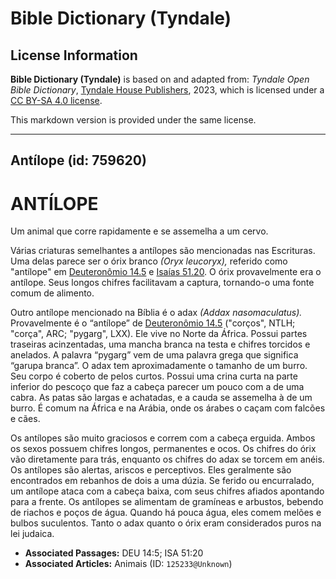 # Bible Dictionary (Tyndale)

## License Information

**Bible Dictionary (Tyndale)** is based on and adapted from: _Tyndale Open Bible Dictionary_, [Tyndale House Publishers](https://tyndaleopenresources.com/), 2023, which is licensed under a [CC BY-SA 4.0 license](https://creativecommons.org/licenses/by-sa/4.0/legalcode.en).

This markdown version is provided under the same license.



--------------------------------

## Antílope (id: 759620)

ANTÍLOPE
========

Um animal que corre rapidamente e se assemelha a um cervo.

Várias criaturas semelhantes a antílopes são mencionadas nas Escrituras. Uma delas parece ser o órix branco *(Oryx leucoryx),* referido como "antílope" em [Deuteronômio 14\.5](https://ref.ly/Deut14:5) e [Isaías 51\.20](https://ref.ly/Isa51:20). O órix provavelmente era o antílope. Seus longos chifres facilitavam a captura, tornando\-o uma fonte comum de alimento.

Outro antílope mencionado na Bíblia é o adax *(Addax nasomaculatus).* Provavelmente é o “antílope” de [Deuteronômio 14\.5](https://ref.ly/Deut14:5) ("corços", NTLH; "corça", ARC; "pygarg", LXX). Ele vive no Norte da África. Possui partes traseiras acinzentadas, uma mancha branca na testa e chifres torcidos e anelados. A palavra “pygarg” vem de uma palavra grega que significa “garupa branca”. O adax tem aproximadamente o tamanho de um burro. Seu corpo é coberto de pelos curtos. Possui uma crina curta na parte inferior do pescoço que faz a cabeça parecer um pouco com a de uma cabra. As patas são largas e achatadas, e a cauda se assemelha à de um burro. É comum na África e na Arábia, onde os árabes o caçam com falcões e cães.

Os antílopes são muito graciosos e correm com a cabeça erguida. Ambos os sexos possuem chifres longos, permanentes e ocos. Os chifres do órix vão diretamente para trás, enquanto os chifres do adax se torcem em anéis. Os antílopes são alertas, ariscos e perceptivos. Eles geralmente são encontrados em rebanhos de dois a uma dúzia. Se ferido ou encurralado, um antílope ataca com a cabeça baixa, com seus chifres afiados apontando para a frente. Os antílopes se alimentam de gramíneas e arbustos, bebendo de riachos e poços de água. Quando há pouca água, eles comem melões e bulbos suculentos. Tanto o adax quanto o órix eram considerados puros na lei judaica.

* **Associated Passages:** DEU 14:5; ISA 51:20
* **Associated Articles:** Animais (ID: `125233@Unknown`)

